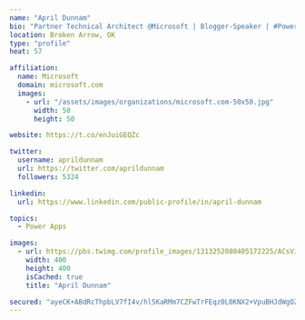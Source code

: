 ```yaml
---
name: "April Dunnam"
bio: "Partner Technical Architect @Microsoft | Blogger-Speaker | #PowerApps, #PowerAutomate, #Office365, #SharePoint | #WIT | #Karaoke Queen"
location: Broken Arrow, OK
type: "profile"
heat: 57

affiliation:
  name: Microsoft
  domain: microsoft.com
  images:
    - url: "/assets/images/organizations/microsoft.com-50x50.jpg"
      width: 50
      height: 50

website: https://t.co/enJuiGEQZc

twitter:
  username: aprildunnam
  url: https://twitter.com/aprildunnam
  followers: 5324

linkedin:
  url: https://www.linkedin.com/public-profile/in/april-dunnam

topics:
  - Power Apps

images:
  - url: https://pbs.twimg.com/profile_images/1313252080405172225/ACsVJFqU_400x400.jpg
    width: 400
    height: 400
    isCached: true
    title: "April Dunnam"

secured: "ayeCK+ABdRcThpbLV7fI4v/hl5KaRMm7CZFwTrFEqz0L0KNX2+VpuBHJdWgOZkOpogVgA3T0A0m+8EFSve8svmT/n2lGAAiZGcCm6mhD9MH9UiM/7vQf9bEjTKctIGcJzYF5KxFA/vHlFkXY0gRfl54y+Av1t2v4GkzETKv1OBmzFZkZyFYC5pKXh4pCShTFtQOzRFjqB3ruVjaGmDKO4DhYriaUuAS0yT10AlHJUDaobcc74TC2rnFsX7h5a6cd2sWY5KpxpfFht+FuDK1n/rzLMJywNnE/SBSaSHDsvKfzTnTT1+KfqgWqdLkrWck+SuEApnLNCtCAl4sM16kS3x/mHK3ies/AkVrWcCqUBQQxh9KKS3M/Nc7iiEPfvRuQnpRRqqSaK61uMDN0C4TIfd0GtNkw+3PZCXXSAy/gZnc=;xhzHyfCxDtXKAxJXmgRfTw=="
---
```


